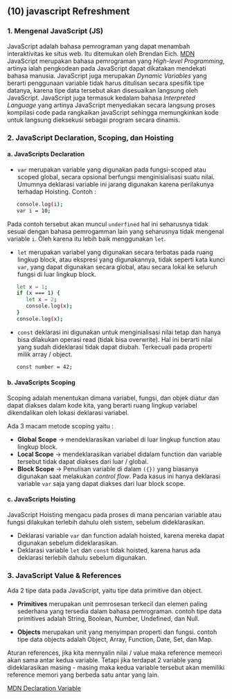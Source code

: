 ## (10) javascript Refreshment

### 1. Mengenal JavaScript (JS)

JavaScript adalah bahasa pemrograman yang dapat menambah interaktivitas ke situs web. Itu ditemukan oleh Brendan Eich. [MDN](https://developer.mozilla.org/en-US/docs/Learn/Getting_started_with_the_web/JavaScript_basics)
JavaScript merupakan bahasa pemrograman yang _High-level Programming_, artinya ialah pengkodean pada JavaScript dapat dikatakan mendekati bahasa manusia. JavaScript juga merupakan _Dynamic Variables_ yang berarti penggunaan variable tidak harus ditulisan secara spesifik tipe datanya, karena tipe data tersebut akan disesuaikan langsung oleh JavaScript. JavaScript juga termasuk kedalam bahasa _Interpreted Language_ yang artinya JavaScript menyediakan secara langsung proses kompilasi code pada rangkaikan javaScript sehingga memungkinkan kode untuk langsung dieksekusi sebagai program secara dinamis.

### 2. JavaScript Declaration, Scoping, dan Hoisting

#### a. JavaScripts Declaration

- `var` merupakan variable yang digunakan pada fungsi-scoped atau scoped global, secara opsional berfungsi menginisialisasi suatu nilai. Umumnya deklarasi variable ini jarang digunakan karena perilakunya terhadap Hoisting. Contoh :

```bash
   console.log(i);
   var i = 10;
```

Pada contoh tersebut akan muncul `underfined` hal ini seharusnya tidak sesuai dengan bahasa pemrogamman lain yang seharusnya tidak mengenal variable `i`. Oleh karena itu lebih baik menggunakan `let`.

- `let` merupakan variabel yang digunakan secara terbatas pada ruang lingkup block, atau ekspresi yang digunakannya, tidak seperti kata kunci `var`, yang dapat digunakan secara global, atau secara lokal ke seluruh fungsi di luar lingkup block.

```bash
   let x = 1;
   if (x === 1) {
      let x = 2;
      console.log(x);
   }
   console.log(x);
```
- `const` deklarasi ini digunakan untuk menginialisasi nilai tetap dan hanya bisa dilakukan operasi read (tidak bisa overwrite). Hal ini berarti nilai yang sudah dideklarasi tidak dapat diubah. Terkecuali pada properti milik array / object.
```bash
   const number = 42;
```

#### b. JavaScripts Scoping
Scoping adalah menentukan dimana variabel, fungsi, dan objek diatur dan dapat diakses dalam kode kita, yang berarti ruang lingkup variabel dikendalikan oleh lokasi deklarasi variabel.

Ada 3 macam metode scoping yaitu :

   - **Global Scope** -> mendeklarasikan variabel di luar lingkup function atau lingkup block.
   - **Local Scope** -> mendeklarasikan variabel didalam function dan variable tersebut tidak dapat diakses dari luar / global.
   - **Block Scope** -> Penulisan variable di dalam `({})` yang biasanya digunakan saat melakukan *control flow*. Pada kasus ini hanya deklarasi variable `var` saja yang dapat diakses dari luar block scope.

#### c. JavaScripts Hoisting
JavaScript Hoisting mengacu pada proses di mana pencarian variable atau fungsi dilakukan terlebih dahulu oleh sistem, sebelum dideklarasikan.
   - Deklarasi variable `var` dan function adalah hoisted, karena mereka dapat digunakan sebelum dideklarasikan.
   - Deklarasi variable `let` dan `const` tidak hoisted, karena harus ada deklarasi terlebih dahulu sebelum digunakan. 

### 3. JavaScript Value & References
Ada 2 tipe data pada JavaScript, yaitu tipe data primitive dan object.

   - **Primitives** merupakan unit pemrosesan terkecil dan elemen paling sederhana yang tersedia dalam bahasa pemrograman. contoh tipe data primitives adalah String, Boolean, Number, Undefined, dan Null.

   - **Objects** merupakan unit yang menyimpan properti dan fungsi. contoh tipe data objects adalah Object, Array, Function, Date, Set, dan Map.

Aturan references, jika kita mennyalin nilai / value maka reference memeori akan sama antar kedua variable. Tetapi jika terdapat 2 variable yang dideklarasikan masing - masing maka kedua variable tersebut akan memiliki reference memori yang berbeda satu antar yang lain.

[MDN Declaration Variable](https://developer.mozilla.org/en-US/docs/Web/JavaScript/Reference/Statements)
